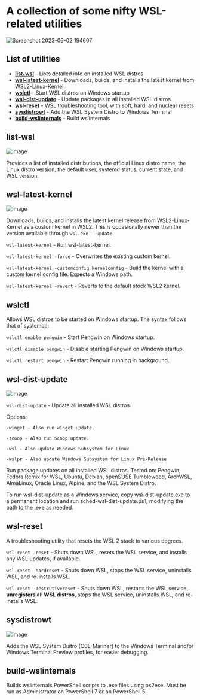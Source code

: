 # A collection of some nifty WSL-related utilities

![Screenshot 2023-06-02 194607](https://github.com/sirredbeard/wslinternals/assets/33820650/419c5854-bb69-4d95-8f1f-6e8f0b8ac6b0)

## List of utilities

* **[list-wsl](https://github.com/sirredbeard/wslinternals#list-wsl)** - Lists detailed info on installed WSL distros
* **[wsl-latest-kernel](https://github.com/sirredbeard/wslinternals#wsl-latest-kernel)** - Downloads, builds, and installs the latest kernel from WSL2-Linux-Kernel.
* **[wslctl](https://github.com/sirredbeard/wslinternals#wslctl)** - Start WSL distros on Windows startup
* **[wsl-dist-update](https://github.com/sirredbeard/wslinternals#wsl-dist-update)** - Update packages in all installed WSL distros
* **[wsl-reset](https://github.com/sirredbeard/wslinternals#wsl-reset)** - WSL troubleshooting tool, with soft, hard, and nuclear resets
* **[sysdistrowt](https://github.com/sirredbeard/wslinternals#sysdistrowt)** - Add the WSL System Distro to Windows Terminal
* **[build-wslinternals](https://github.com/sirredbeard/wslinternals#build-wslinternals)** - Build wslinternals

## list-wsl

![image](https://github.com/sirredbeard/wslinternals/assets/33820650/ab1f68b0-c2e5-4e0e-bccd-2c5bcf212a1a)

Provides a list of installed distributions, the official Linux distro name, the Linux distro version, the default user, systemd status, current state, and WSL version.

## wsl-latest-kernel

![image](https://github.com/sirredbeard/wslinternals/assets/33820650/6ddbda88-da15-4d5d-896a-b42e44503e8b)

Downloads, builds, and installs the latest kernel release from WSL2-Linux-Kernel as a custom kernel in WSL2. This is occasionally newer than the version available through `wsl.exe --update`.

`wsl-latest-kernel` - Run wsl-latest-kernel.

`wsl-latest-kernel -force` - Overwrites the existing custom kernel.

`wsl-latest-kernel -customconfig kernelconfig` - Build the kernel with a custom kernel config file. Expects a Windows path.

`wsl-latest-kernel -revert` - Reverts to the default stock WSL2 kernel.

## wslctl

Allows WSL distros to be started on Windows startup. The syntax follows that of systemctl:

`wslctl enable pengwin` - Start Pengwin on Windows startup.

`wslctl disable pengwin` - Disable starting Pengwin on Windows startup.

`wslctl restart pengwin` - Restart Pengwin running in background.

## wsl-dist-update

![image](https://github.com/sirredbeard/wslinternals/assets/33820650/e1b49c52-c87e-448d-9884-f296165060d6)

`wsl-dist-update` - Update all installed WSL distros.

Options:

    -winget - Also run winget update.

    -scoop - Also run Scoop update.

    -wsl - Also update Windows Subsystem for Linux

    -wslpr - Also update Windows Subsystem for Linux Pre-Release

Run package updates on all installed WSL distros. Tested on: Pengwin, Fedora Remix for WSL, Ubuntu, Debian, openSUSE Tumbleweed, ArchWSL, AlmaLinux, Oracle Linux, Alpine, and the WSL System Distro.

To run wsl-dist-update as a Windows service, copy wsl-dist-update.exe to a permanent location and run sched-wsl-dist-update.ps1, modifying the path to the .exe as needed.

## wsl-reset

A troubleshooting utility that resets the WSL 2 stack to various degrees.

`wsl-reset -reset` - Shuts down WSL, resets the WSL service, and installs any WSL updates, if available.

`wsl-reset -hardreset` - Shuts down WSL, stops the WSL service, uninstalls WSL, and re-installs WSL.

`wsl-reset -destrutivereset` - Shuts down WSL, restarts the WSL service, **unregisters all WSL distros**, stops the WSL service, uninstalls WSL, and re-installs WSL.

## sysdistrowt

![image](https://github.com/sirredbeard/wslinternals/assets/33820650/ea645f9e-af55-47f2-8ccf-5a14aa5e7d3b)

Adds the WSL System Distro (CBL-Mariner) to the Windows Terminal and/or Windows Terminal Preview profiles, for easier debugging.

## build-wslinternals

Builds wslinternals PowerShell scripts to .exe files using ps2exe. Must be run as Administrator on PowerShell 7 or on PowerShell 5. 
